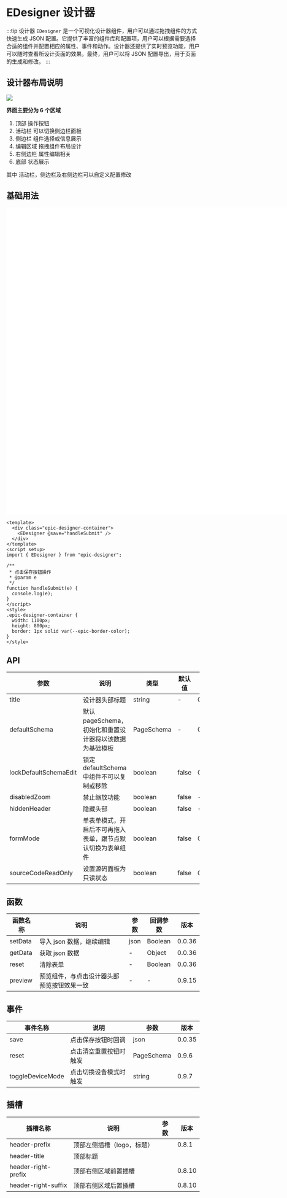 # EDesigner 设计器

:::tip 设计器
`EDesigner` 是一个可视化设计器组件，用户可以通过拖拽组件的方式快速生成 JSON 配置。它提供了丰富的组件库和配置项，用户可以根据需要选择合适的组件并配置相应的属性、事件和动作。设计器还提供了实时预览功能，用户可以随时查看所设计页面的效果。最终，用户可以将 JSON 配置导出，用于页面的生成和修改。
:::

## 设计器布局说明

![](/layout.jpg)

**界面主要分为 6 个区域**

1. 顶部 操作按钮
2. 活动栏 可以切换侧边栏面板
3. 侧边栏 组件选择或信息展示
4. 编辑区域 拖拽组件布局设计
5. 右侧边栏 属性编辑相关
6. 底部 状态展示

其中 活动栏，侧边栏及右侧边栏可以自定义配置修改

## 基础用法

<ConfigProvider :theme="{ algorithm: isDark ? theme.darkAlgorithm : theme.defaultAlgorithm }">
  <div class="epic-designer-container">
    <EDesigner  @save="handleSubmit"  />
  </div>
</ConfigProvider>

```vue
<template>
  <div class="epic-designer-container">
    <EDesigner @save="handleSubmit" />
  </div>
</template>
<script setup>
import { EDesigner } from "epic-designer";

/**
 * 点击保存按钮操作
 * @param e
 */
function handleSubmit(e) {
  console.log(e);
}
</script>
<style>
.epic-designer-container {
  width: 1100px;
  height: 800px;
  border: 1px solid var(--epic-border-color);
}
</style>
```

<script setup>
import "epic-designer/dist/style.css";
import { EDesigner, pluginManager } from "epic-designer";
import { setupAntd } from "epic-designer/dist/ui/antd";
import { ConfigProvider, theme } from 'ant-design-vue'
import { useTheme } from '@epic-designer/hooks'
const { isDark } = useTheme()

setupAntd(pluginManager);



function handleSubmit (e) {
  console.log(e)
}
</script>

<style>
.epic-designer-container{
width:1200px;
height:800px;
border: 1px solid var(--epic-border-color);
position: relative;
z-index: 20;
background: white;
}
</style>

## API

| 参数                  | 说明                                                       | 类型       | 默认值 | 版本   |
| --------------------- | ---------------------------------------------------------- | ---------- | ------ | ------ |
| title                 | 设计器头部标题                                             | string     | -      | 0.9.7  |
| defaultSchema         | 默认pageSchema，初始化和重置设计器将以该数据为基础模板     | PageSchema | -      | 0.9.6  |
| lockDefaultSchemaEdit | 锁定defaultSchema中组件不可以复制或移除                    | boolean    | false  | 0.9.7  |
| disabledZoom          | 禁止缩放功能                                               | boolean    | false  | -      |
| hiddenHeader          | 隐藏头部                                                   | boolean    | false  | -      |
| formMode              | 单表单模式，开启后不可再拖入表单，跟节点默认切换为表单组件 | boolean    | false  | 0.9.19 |
| sourceCodeReadOnly    | 设置源码面板为只读状态                                     | boolean    | false  | 0.9.20 |

## 函数

| 函数名称 | 说明                                       | 参数 | 回调参数 | 版本   |
| -------- | ------------------------------------------ | ---- | -------- | ------ |
| setData  | 导入 json 数据，继续编辑                   | json | Boolean  | 0.0.36 |
| getData  | 获取 json 数据                             | -    | Object   | 0.0.36 |
| reset    | 清除表单                                   | -    | Boolean  | 0.0.36 |
| preview  | 预览组件，与点击设计器头部预览按钮效果一致 | -    | -        | 0.9.15 |

## 事件

| 事件名称         | 说明                   | 参数       | 版本   |
| ---------------- | ---------------------- | ---------- | ------ |
| save             | 点击保存按钮时回调     | json       | 0.0.35 |
| reset            | 点击清空重置按钮时触发 | PageSchema | 0.9.6  |
| toggleDeviceMode | 点击切换设备模式时触发 | string     | 0.9.7  |

## 插槽

| 插槽名称            | 说明                       | 参数 | 版本   |
| ------------------- | -------------------------- | ---- | ------ |
| header-prefix       | 顶部左侧插槽（logo，标题） |      | 0.8.1  |
| header-title        | 顶部标题                   |      |        |
| header-right-prefix | 顶部右侧区域前置插槽       |      | 0.8.10 |
| header-right-suffix | 顶部右侧区域后置插槽       |      | 0.8.10 |
